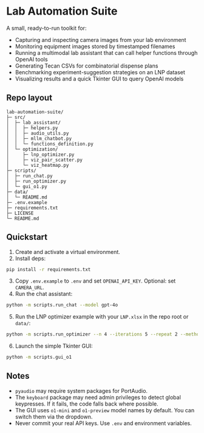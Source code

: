# Lab Automation Suite

A small, ready-to-run toolkit for:
- Capturing and inspecting camera images from your lab environment
- Monitoring equipment images stored by timestamped filenames
- Running a multimodal lab assistant that can call helper functions through OpenAI tools
- Generating Tecan CSVs for combinatorial dispense plans
- Benchmarking experiment-suggestion strategies on an LNP dataset
- Visualizing results and a quick Tkinter GUI to query OpenAI models

## Repo layout

```
lab-automation-suite/
├─ src/
│  ├─ lab_assistant/
│  │  ├─ helpers.py
│  │  ├─ audio_utils.py
│  │  ├─ mllm_chatbot.py
│  │  └─ functions_definition.py
│  └─ optimization/
│     ├─ lnp_optimizer.py
│     ├─ viz_pair_scatter.py
│     └─ viz_heatmap.py
├─ scripts/
│  ├─ run_chat.py
│  ├─ run_optimizer.py
│  └─ gui_o1.py
├─ data/
│  └─ README.md
├─ .env.example
├─ requirements.txt
├─ LICENSE
└─ README.md
```

## Quickstart

1. Create and activate a virtual environment.
2. Install deps:

```bash
pip install -r requirements.txt
```

3. Copy `.env.example` to `.env` and set `OPENAI_API_KEY`. Optional: set `CAMERA_URL`.
4. Run the chat assistant:

```bash
python -m scripts.run_chat --model gpt-4o
```

5. Run the LNP optimizer example with your `LNP.xlsx` in the repo root or `data/`:

```bash
python -m scripts.run_optimizer --n 4 --iterations 5 --repeat 2 --methods Random,BO,EDBO,LLM,R-LLM --xlsx LNP.xlsx
```

6. Launch the simple Tkinter GUI:

```bash
python -m scripts.gui_o1
```

## Notes

- `pyaudio` may require system packages for PortAudio.
- The `keyboard` package may need admin privileges to detect global keypresses. If it fails, the code falls back where possible.
- The GUI uses `o1-mini` and `o1-preview` model names by default. You can switch them via the dropdown.
- Never commit your real API keys. Use `.env` and environment variables.
